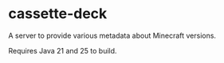 cassette-deck
=============
A server to provide various metadata about Minecraft versions.

Requires Java 21 and 25 to build.
